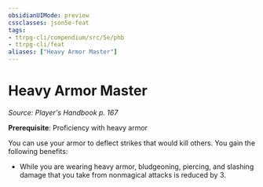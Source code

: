 ```yaml
---
obsidianUIMode: preview
cssclasses: json5e-feat
tags:
- ttrpg-cli/compendium/src/5e/phb
- ttrpg-cli/feat
aliases: ["Heavy Armor Master"]
---
```

# Heavy Armor Master
*Source: Player's Handbook p. 167*  

**Prerequisite**: Proficiency with heavy armor

You can use your armor to deflect strikes that would kill others. You gain the following benefits:

- While you are wearing heavy armor, bludgeoning, piercing, and slashing damage that you take from nonmagical attacks is reduced by 3.